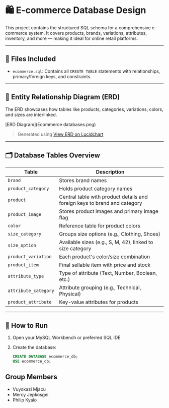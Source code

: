 
# 🛍️ E-commerce Database Design

This project contains the structured SQL schema for a comprehensive e-commerce system. It covers products, brands, variations, attributes, inventory, and more — making it ideal for online retail platforms.

---

## 📁 Files Included

- `ecommerce.sql`: Contains all `CREATE TABLE` statements with relationships, primary/foreign keys, and constraints.

---

## 🧩 Entity Relationship Diagram (ERD)

The ERD showcases how tables like products, categories, variations, colors, and sizes are interlinked.

[ERD Diagram](Ecommerce databases.png) 

> Generated using [View ERD on Lucidchart](https://lucid.app/lucidchart/b4a385f3-a94a-447a-9102-b7a744540ddf/edit?view_items=gAW.t~0RQXyP&invitationId=inv_82171060-b64c-4468-8248-ed2a0601ac5e)  


---

## 🗂️ Database Tables Overview

| Table | Description |
|-------|-------------|
| `brand` | Stores brand names |
| `product_category` | Holds product category names |
| `product` | Central table with product details and foreign keys to brand and category |
| `product_image` | Stores product images and primary image flag |
| `color` | Reference table for product colors |
| `size_category` | Groups size options (e.g., Clothing, Shoes) |
| `size_option` | Available sizes (e.g., S, M, 42), linked to size category |
| `product_variation` | Each product's color/size combination |
| `product_item` | Final sellable item with price and stock |
| `attribute_type` | Type of attribute (Text, Number, Boolean, etc.) |
| `attribute_category` | Attribute grouping (e.g., Technical, Physical) |
| `product_attribute` | Key-value attributes for products |

---

## 🚀 How to Run

1. Open your MySQL Workbench or preferred SQL IDE
2. Create the database:

   ```sql
   CREATE DATABASE ecommerce_db;
   USE ecommerce_db;

## Group Members 
- Vuyokazi Mjacu
- Mercy Jepkosgei
- Philip Kyalo

